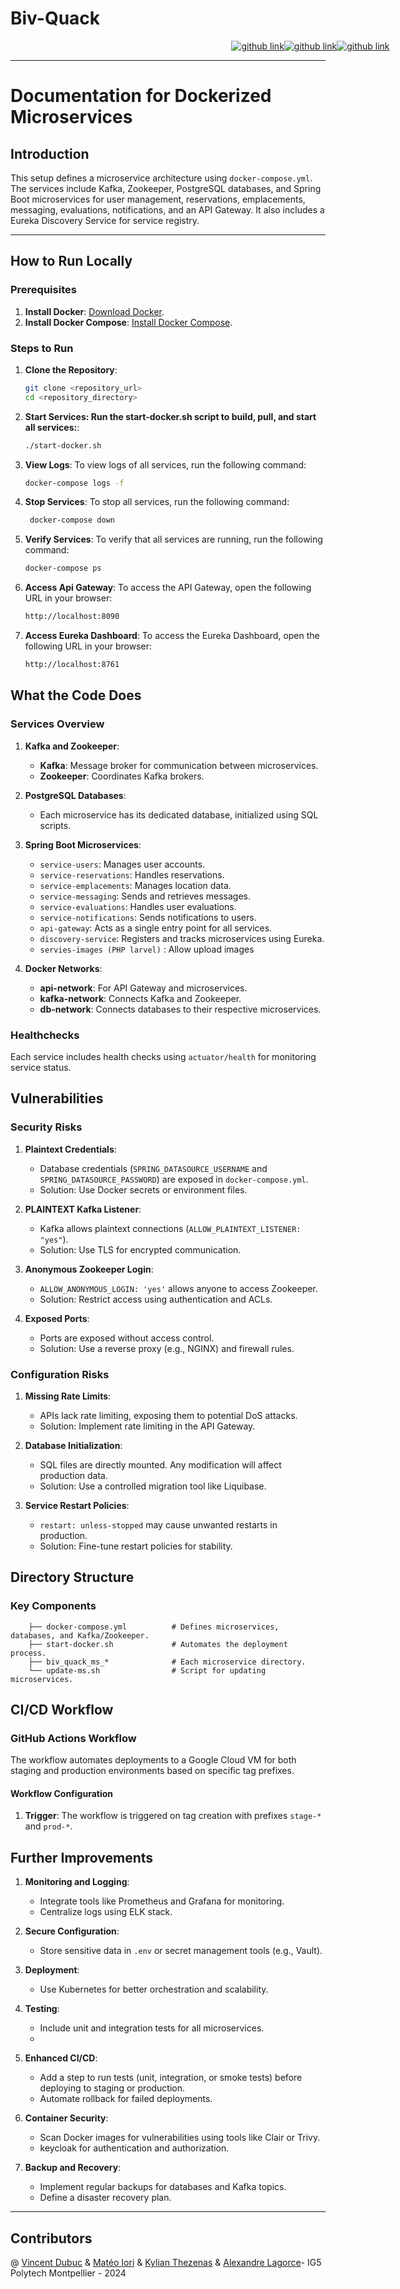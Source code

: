 # Biv-Quack

<div style="display:flex; flex-direction: row; justify-content: center; align-items: center; width: 100vw">
  <a target="_blank" href="https://github.com/VincentDub2/Biv-Quack">
  <img alt="github link" src="https://img.shields.io/badge/Biv'Quack-global-orange?logo=github&style=for-the-badge">
</a>
<a target="_blank" href="https://github.com/VincentDub2/ReactNativeIWA">
  <img alt="github link" src="https://img.shields.io/badge/Biv'Quack-frontend-blue?logo=github&style=for-the-badge">
</a>
<a target="_blank" href="https://github.com/VincentDub2/iwa-spring-kafka">
  <img alt="github link" src="https://img.shields.io/badge/Biv'Quack-microservices-blue?logo=github&style=for-the-badge">
</a>
</div>

---

# **Documentation for Dockerized Microservices**

## **Introduction**
This setup defines a microservice architecture using `docker-compose.yml`. The services include Kafka, Zookeeper, PostgreSQL databases, and Spring Boot microservices for user management, reservations, emplacements, messaging, evaluations, notifications, and an API Gateway. It also includes a Eureka Discovery Service for service registry.

---

## **How to Run Locally**

### **Prerequisites**
1. **Install Docker**: [Download Docker](https://docs.docker.com/get-docker/).
2. **Install Docker Compose**: [Install Docker Compose](https://docs.docker.com/compose/install/).

### **Steps to Run**
1. **Clone the Repository**:
   ```bash
   git clone <repository_url>
   cd <repository_directory>
2. **Start Services: Run the start-docker.sh script to build, pull, and start all services:**:
   ```bash
   ./start-docker.sh
   ```
3. **View Logs**: To view logs of all services, run the following command:
   ```bash
   docker-compose logs -f
   ```
4. **Stop Services**: To stop all services, run the following command:
   ```bash
    docker-compose down
    ```
5. **Verify Services**: To verify that all services are running, run the following command:
   ```bash
   docker-compose ps
   ```
6. **Access Api Gateway**: To access the API Gateway, open the following URL in your browser:
   ```bash
   http://localhost:8090
   ```
7. **Access Eureka Dashboard**: To access the Eureka Dashboard, open the following URL in your browser:
   ```bash
   http://localhost:8761
   ```

## **What the Code Does**

### **Services Overview**
1. **Kafka and Zookeeper**:
   - **Kafka**: Message broker for communication between microservices.
   - **Zookeeper**: Coordinates Kafka brokers.

2. **PostgreSQL Databases**:
   - Each microservice has its dedicated database, initialized using SQL scripts.

3. **Spring Boot Microservices**:
   - `service-users`: Manages user accounts.
   - `service-reservations`: Handles reservations.
   - `service-emplacements`: Manages location data.
   - `service-messaging`: Sends and retrieves messages.
   - `service-evaluations`: Handles user evaluations.
   - `service-notifications`: Sends notifications to users.
   - `api-gateway`: Acts as a single entry point for all services.
   - `discovery-service`: Registers and tracks microservices using Eureka.
   - `servies-images (PHP larvel)` : Allow upload images

4. **Docker Networks**:
   - **api-network**: For API Gateway and microservices.
   - **kafka-network**: Connects Kafka and Zookeeper.
   - **db-network**: Connects databases to their respective microservices.

### **Healthchecks**
Each service includes health checks using `actuator/health` for monitoring service status.

## **Vulnerabilities**

### **Security Risks**
1. **Plaintext Credentials**:
    - Database credentials (`SPRING_DATASOURCE_USERNAME` and `SPRING_DATASOURCE_PASSWORD`) are exposed in `docker-compose.yml`.
    - Solution: Use Docker secrets or environment files.

2. **PLAINTEXT Kafka Listener**:
    - Kafka allows plaintext connections (`ALLOW_PLAINTEXT_LISTENER: "yes"`).
    - Solution: Use TLS for encrypted communication.

3. **Anonymous Zookeeper Login**:
    - `ALLOW_ANONYMOUS_LOGIN: 'yes'` allows anyone to access Zookeeper.
    - Solution: Restrict access using authentication and ACLs.

4. **Exposed Ports**:
    - Ports are exposed without access control.
    - Solution: Use a reverse proxy (e.g., NGINX) and firewall rules.

### **Configuration Risks**
1. **Missing Rate Limits**:
    - APIs lack rate limiting, exposing them to potential DoS attacks.
    - Solution: Implement rate limiting in the API Gateway.

2. **Database Initialization**:
    - SQL files are directly mounted. Any modification will affect production data.
    - Solution: Use a controlled migration tool like Liquibase.

3. **Service Restart Policies**:
    - `restart: unless-stopped` may cause unwanted restarts in production.
    - Solution: Fine-tune restart policies for stability.

## **Directory Structure**

### Key Components

```
    ├── docker-compose.yml          # Defines microservices, databases, and Kafka/Zookeeper.
    ├── start-docker.sh             # Automates the deployment process.
    ├── biv_quack_ms_*              # Each microservice directory.
    └── update-ms.sh                # Script for updating microservices.
```

## **CI/CD Workflow**

### **GitHub Actions Workflow**
The workflow automates deployments to a Google Cloud VM for both staging and production environments based on specific tag prefixes.

#### **Workflow Configuration**
1. **Trigger**: The workflow is triggered on tag creation with prefixes `stage-*` and `prod-*`.


## **Further Improvements**
1. **Monitoring and Logging**:
    - Integrate tools like Prometheus and Grafana for monitoring.
    - Centralize logs using ELK stack.

2. **Secure Configuration**:
    - Store sensitive data in `.env` or secret management tools (e.g., Vault).

3. **Deployment**:
    - Use Kubernetes for better orchestration and scalability.

4. **Testing**:
    - Include unit and integration tests for all microservices.
    - 
5. **Enhanced CI/CD**:
    - Add a step to run tests (unit, integration, or smoke tests) before deploying to staging or production.
    - Automate rollback for failed deployments.

6. **Container Security**:
    - Scan Docker images for vulnerabilities using tools like Clair or Trivy.
    - keycloak for authentication and authorization.

7. **Backup and Recovery**:
    - Implement regular backups for databases and Kafka topics.
    - Define a disaster recovery plan.
---
## Contributors
@ [Vincent Dubuc](https://github.com/VincentDub2) & [Matéo Iori](https://github.com/mati0ri) & [Kylian Thezenas](https://github.com/kylian-thezenas) & [Alexandre Lagorce](https://github.com/alexlagorce)- IG5 Polytech Montpellier - 2024
